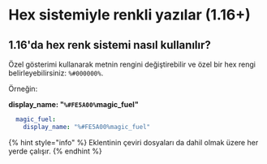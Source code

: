 # Hex sistemiyle renkli yazılar (1.16+)

## 1.16'da hex renk sistemi nasıl kullanılır?

Özel gösterimi kullanarak metnin rengini değiştirebilir ve özel bir hex rengi belirleyebilirsiniz: `%#000000%`.

Örneğin:

**display\_name: "`%#FE5A00%`magic\_fuel"**

```yaml
  magic_fuel:
    display_name: "%#FE5A00%magic_fuel"
```

{% hint style="info" %}
Eklentinin çeviri dosyaları da dahil olmak üzere her yerde çalışır.
{% endhint %}
